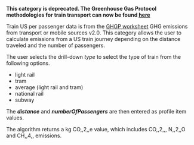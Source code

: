**This category is deprecated. The Greenhouse Gas Protocol methodologies
for train transport can now be found
[here](Passenger_transport_by_Greenhouse_Gas_Protocol)**

Train US per passenger data is from the [GHGP
worksheet](http://www.ghgprotocol.org/calculation-tools/all-tools) GHG
emissions from transport or mobile sources v2.0. This category allows
the user to calculate emissions from a US train journey depending on the
distance traveled and the number of passengers.

The user selects the drill-down *type* to select the type of train from
the following options.

  - light rail
  - tram
  - average (light rail and tram)
  - national rail
  - subway

The ***distance*** and ***numberOfPassengers*** are then entered as
profile item values.

The algorithm returns a kg CO,,2,,e value, which includes CO,,2,,,
N,,2,,O and CH,,4,, emissions.
